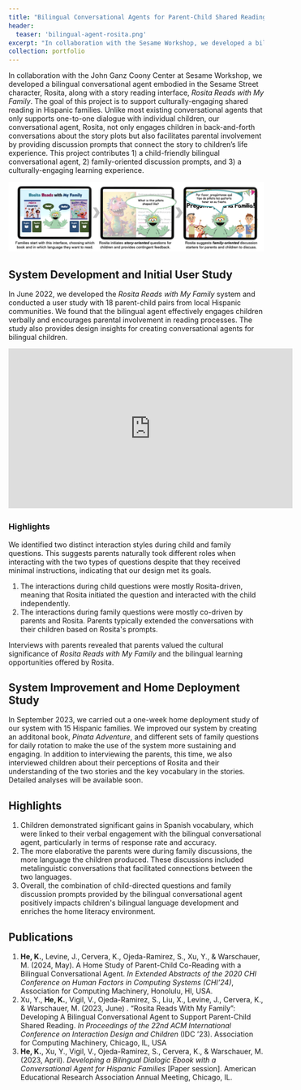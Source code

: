 ```yaml
---
title: "Bilingual Conversational Agents for Parent-Child Shared Reading"
header:
  teaser: 'bilingual-agent-rosita.png'
excerpt: "In collaboration with the Sesame Workshop, we developed a bilingual conversational agent embodied in the Sesame Street character, Rosita, along with a shared reading interface. Unlike most existing conversational agents that only supports one-to-one dialogue with individual children, our conversational agent, Rosita, not only engages children in back-and-forth conversations about the story plots but also facilitates parental involvement by providing discussion prompts that connect the story to children’s lived experience."
collection: portfolio
---
```

In collaboration with the John Ganz Coony Center at Sesame Workshop, we developed a bilingual conversational agent embodied in the Sesame Street character, Rosita, along with a story reading interface, *Rosita Reads with My Family*. The goal of this project is to support culturally-engaging shared reading in Hispanic families. Unlike most existing conversational agents that only supports one-to-one dialogue with individual children, our conversational agent, Rosita, not only engages children in back-and-forth conversations about the story plots but also facilitates parental involvement by providing discussion prompts that connect the story to children’s life experience. This project contributes 1) a child-friendly bilingual conversational agent, 2) family-oriented discussion prompts, and 3) a culturally-engaging learning experience.

<img src="/images/Rosita-flow.png" alt="Rosita Workflow" width=auto height=auto>

## System Development and Initial User Study 
In June 2022, we developed the *Rosita Reads with My Family* system and conducted a user study with 18 parent-child pairs from local Hispanic communities. We found that the bilingual agent effectively engages children verbally and encourages parental involvement in reading processes. The study also provides design insights for creating conversational agents for bilingual children.

<iframe width="560" height="315" src="https://www.youtube.com/embed/RmAbs_USb9g?si=vqR39FLEnmqcVToe" title="YouTube video player" frameborder="0" allow="accelerometer; autoplay; clipboard-write; encrypted-media; gyroscope; picture-in-picture; web-share" allowfullscreen></iframe>


### Highlights
We identified two distinct interaction styles during child and family questions. This suggests parents naturally took different roles when interacting with the two types of questions despite that they received minimal instructions, indicating that our design met its goals.
  1. The interactions during child questions were mostly Rosita-driven, meaning that Rosita initiated the question and interacted with the child independently. 
  2. The interactions during family questions were mostly co-driven by parents and Rosita. Parents typically extended the conversations with their children based on Rosita's prompts.

Interviews with parents revealed that parents valued the cultural significance of *Rosita Reads with My Family* and the bilingual learning opportunities offered by Rosita.



## System Improvement and Home Deployment Study
In September 2023, we carried out a one-week home deployment study of our system with 15 Hispanic families. We improved our system by creating an additonal book, *Pinata Adventure*, and different sets of family questions for daily rotation to make the use of the system more sustaining and engaging. In addition to interviewing the parents, this time, we also interviewed children about their perceptions of Rosita and their understanding of the two stories and the key vocabulary in the stories. Detailed analyses will be available soon.

## Highlights
1. Children demonstrated significant gains in Spanish vocabulary, which were linked to their verbal engagement with the bilingual conversational agent, particularly in terms of response rate and accuracy.
2. The more elaborative the parents were during family discussions, the more language the children produced. These discussions included metalinguistic conversations that facilitated connections between the two languages.
3. Overall, the combination of child-directed questions and family discussion prompts provided by the bilingual conversational agent positively impacts children's bilingual language development and enriches the home literacy environment.

## Publications
1. **He, K.**, Levine, J., Cervera, K., Ojeda-Ramirez, S., Xu, Y., & Warschauer, M. (2024, May).  A Home Study of Parent-Child Co-Reading with a Bilingual Conversational Agent. *In Extended Abstracts of the 2020 CHI Conference on Human Factors in Computing Systems (CHI’24)*, Association for Computing Machinery, Honolulu, HI, USA. 
2. Xu, Y., **He, K.**, Vigil, V., Ojeda-Ramirez, S., Liu, X., Levine, J., Cervera, K., & Warschauer, M. (2023, June) . “Rosita Reads With My Family”: Developing A Bilingual Conversational Agent to Support Parent-Child Shared Reading. *In Proceedings of the 22nd ACM International Conference on Interaction Design and Children* (IDC ’23). Association for Computing Machinery, Chicago, IL, USA
5. **He, K.**, Xu, Y., Vigil, V., Ojeda-Ramirez, S., Cervera, K., & Warschauer, M. (2023, April). *Developing a Bilingual Dialogic Ebook with a Conversational Agent for Hispanic Families* [Paper session]. American Educational Research Association Annual Meeting, Chicago, IL.
